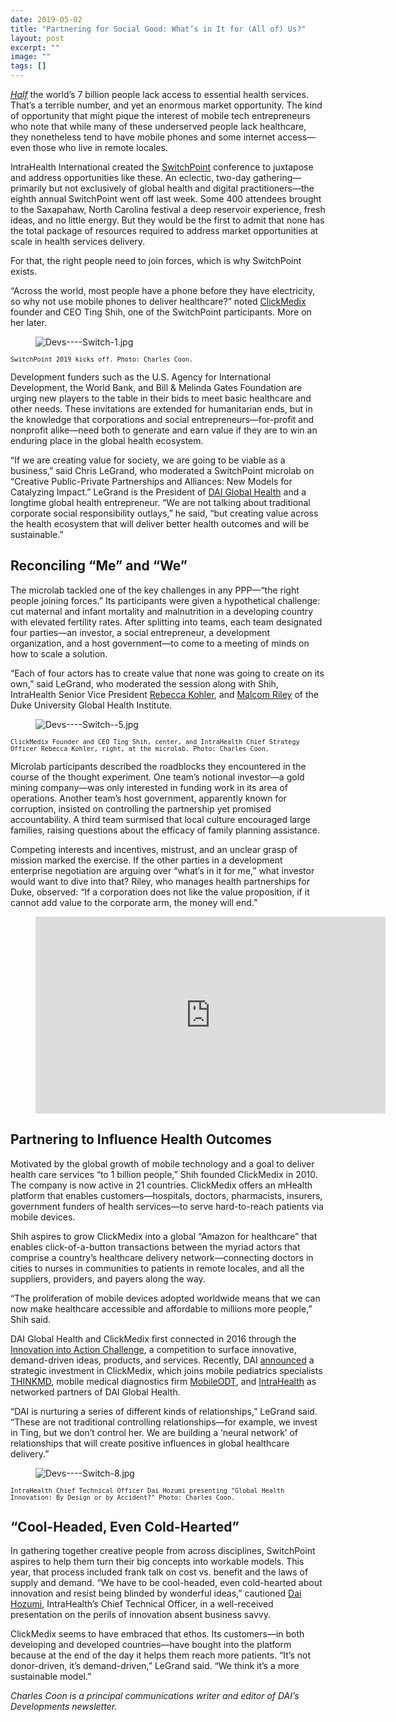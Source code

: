```yaml
---
date: 2019-05-02
title: "Partnering for Social Good: What’s in It for (All of) Us?"
layout: post
excerpt: ""
image: ""
tags: []
---
```

<p><a href="http://documents.worldbank.org/curated/en/640121513095868125/pdf/122029-WP-REVISED-PUBLIC.pdf"><em>Half</em></a> the world’s 7 billion people lack access to essential health services. That’s a terrible number, and yet an enormous market opportunity. The kind of opportunity that might pique the interest of mobile tech entrepreneurs who note that while many of these underserved people lack healthcare, they nonetheless tend to have mobile phones and some internet access—even those who live in remote locales.</p><p>IntraHealth International created the <a href="https://event.switchpointideas.com/">SwitchPoint</a> conference to juxtapose and address opportunities like these. An eclectic, two-day gathering—primarily but not exclusively of global health and digital practitioners—the eighth annual SwitchPoint went off last week. Some 400 attendees brought to the Saxapahaw, North Carolina festival a deep reservoir experience, fresh ideas, and no little energy. But they would be the first to admit that none has the total package of resources required to address market opportunities at scale in health services delivery.</p><p>For that, the right people need to join forces, which is why SwitchPoint exists.</p><p>“Across the world, most people have a phone before they have electricity, so why not use mobile phones to deliver healthcare?” noted <a href="https://clickmedix.com/">ClickMedix</a> founder and CEO Ting Shih, one of the SwitchPoint participants. More on her later.</p><figure class="kg-card kg-image-card"><img src="https://pubs.ghost.io/uploads/Devs----Switch-1.jpg" class="kg-image" alt="Devs----Switch-1.jpg" loading="lazy"></figure><p><code><code>SwitchPoint 2019 kicks off. Photo: Charles Coon.</code></code></p><p>Development funders such as the U.S. Agency for International Development, the World Bank, and Bill &amp; Melinda Gates Foundation are urging new players to the table in their bids to meet basic healthcare and other needs. These invitations are extended for humanitarian ends, but in the knowledge that corporations and social entrepreneurs—for-profit and nonprofit alike—need both to generate and earn value if they are to win an enduring place in the global health ecosystem.</p><p>“If we are creating value for society, we are going to be viable as a business,” said Chris LeGrand, who moderated a SwitchPoint microlab on “Creative Public-Private Partnerships and Alliances: New Models for Catalyzing Impact.” LeGrand is the President of <a href="https://www.dai.com/our-work/solutions/global-health">DAI Global Health</a> and a longtime global health entrepreneur. “We are not talking about traditional corporate social responsibility outlays,” he said, “but creating value across the health ecosystem that will deliver better health outcomes and will be sustainable.”</p><h2 id="reconciling-me-and-we-">Reconciling “Me” and “We”</h2><p>The microlab tackled one of the key challenges in any PPP—“the right people joining forces.” Its participants were given a hypothetical challenge: cut maternal and infant mortality and malnutrition in a developing country with elevated fertility rates. After splitting into teams, each team designated four parties—an investor, a social entrepreneur, a development organization, and a host government—to come to a meeting of minds on how to scale a solution.</p><p>“Each of four actors has to create value that none was going to create on its own,” said LeGrand, who moderated the session along with Shih, IntraHealth Senior Vice President <a href="https://www.intrahealth.org/people/rebecca-kohler">Rebecca Kohler</a>, and <a href="https://globalhealth-staging.globalhealth.duke.edu/people/staff/malcom-riley">Malcom Riley</a> of the Duke University Global Health Institute.</p><figure class="kg-card kg-image-card"><img src="https://pubs.ghost.io/uploads/Devs----Switch--5.jpg" class="kg-image" alt="Devs----Switch--5.jpg" loading="lazy"></figure><p><code><code>ClickMedix Founder and CEO Ting Shih, center, and IntraHealth Chief Strategy Officer Rebecca Kohler, right, at the microlab. Photo: Charles Coon.</code></code></p><p>Microlab participants described the roadblocks they encountered in the course of the thought experiment. One team’s notional investor—a gold mining company—was only interested in funding work in its area of operations. Another team’s host government, apparently known for corruption, insisted on controlling the partnership yet promised accountability. A third team surmised that local culture encouraged large families, raising questions about the efficacy of family planning assistance.</p><p>Competing interests and incentives, mistrust, and an unclear grasp of mission marked the exercise. If the other parties in a development enterprise negotiation are arguing over “what‘s in it for me,” what investor would want to dive into that? Riley, who manages health partnerships for Duke, observed: “If a corporation does not like the value proposition, if it cannot add value to the corporate arm, the money will end.”</p><figure class="kg-card kg-embed-card"><iframe width="560" height="315" src="https://www.youtube.com/embed/TNNs1xEfokw" frameborder="0" allow="accelerometer; autoplay; encrypted-media; gyroscope; picture-in-picture" allowfullscreen=""></iframe></figure><h2 id="partnering-to-influence-health-outcomes">Partnering to Influence Health Outcomes</h2><p>Motivated by the global growth of mobile technology and a goal to deliver health care services “to 1 billion people,” Shih founded ClickMedix in 2010. The company is now active in 21 countries. ClickMedix offers an mHealth platform that enables customers—hospitals, doctors, pharmacists, insurers, government funders of health services—to serve hard-to-reach patients via mobile devices.</p><p>Shih aspires to grow ClickMedix into a global “Amazon for healthcare” that enables click-of-a-button transactions between the myriad actors that comprise a country’s healthcare delivery network—connecting doctors in cities to nurses in communities to patients in remote locales, and all the suppliers, providers, and payers along the way.</p><p>“The proliferation of mobile devices adopted worldwide means that we can now make healthcare accessible and affordable to millions more people,” Shih said.</p><p>DAI Global Health and ClickMedix first connected in 2016 through the <a href="https://www.dai.com/news/innovation-action-challenge-winners-chosen">Innovation into Action Challenge</a>, a competition to surface innovative, demand-driven ideas, products, and services. Recently, DAI <a href="https://www.dai.com/news/dai-global-health-invests-in-mhealth-leader-clickmedix">announced</a> a strategic investment in ClickMedix, which joins mobile pediatrics specialists <a href="https://www.dai.com/news/dai-invests-in-thinkmds-clinical-assessment-technology">THINKMD</a>, mobile medical diagnostics firm <a href="https://www.dai.com/news/dai-invests-in-mobileodt-a-breakthrough-provider-of-cervical-cancer-detection-tech">MobileODT</a>, and <a href="https://www.dai.com/news/dai-and-intrahealth-join-forces-to-amplify-global-health-impact">IntraHealth</a> as networked partners of DAI Global Health.</p><p>“DAI is nurturing a series of different kinds of relationships,” LeGrand said. “These are not traditional controlling relationships—for example, we invest in Ting, but we don’t control her. We are building a ‘neural network’ of relationships that will create positive influences in global healthcare delivery.”</p><figure class="kg-card kg-image-card"><img src="https://pubs.ghost.io/uploads/Devs----Switch-8.jpg" class="kg-image" alt="Devs----Switch-8.jpg" loading="lazy"></figure><p><code><code>IntraHealth Chief Technical Officer Dai Hozumi presenting "Global Health Innovation: By Design or by Accident?" Photo: Charles Coon.</code></code></p><h2 id="-cool-headed-even-cold-hearted-">“Cool-Headed, Even Cold-Hearted”</h2><p>In gathering together creative people from across disciplines, SwitchPoint aspires to help them turn their big concepts into workable models. This year, that process included frank talk on cost vs. benefit and the laws of supply and demand. “We have to be cool-headed, even cold-hearted about innovation and resist being blinded by wonderful ideas,” cautioned <a href="https://www.intrahealth.org/people/dai-hozumi">Dai Hozumi</a>, IntraHealth’s Chief Technical Officer, in a well-received presentation on the perils of innovation absent business savvy.</p><p>ClickMedix seems to have embraced that ethos. Its customers—in both developing and developed countries—have bought into the platform because at the end of the day it helps them reach more patients. “It’s not donor-driven, it’s demand-driven,” LeGrand said. “We think it’s a more sustainable model.”</p><p><em>Charles Coon is a principal communications writer and editor of DAI’s Developments newsletter.</em></p>
  
